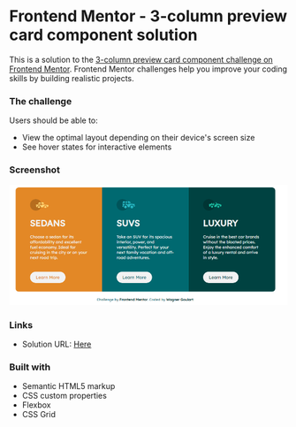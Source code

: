 # Frontend Mentor - 3-column preview card component solution

This is a solution to the [3-column preview card component challenge on Frontend Mentor](https://www.frontendmentor.io/challenges/3column-preview-card-component-pH92eAR2-). Frontend Mentor challenges help you improve your coding skills by building realistic projects. 

### The challenge

Users should be able to:

- View the optimal layout depending on their device's screen size
- See hover states for interactive elements

### Screenshot

![](./src/images/screenshot.PNG)


### Links

- Solution URL: [Here](https://wagner-goulart.github.io/3-column-preview-card-component-main/)

### Built with

- Semantic HTML5 markup
- CSS custom properties
- Flexbox
- CSS Grid
